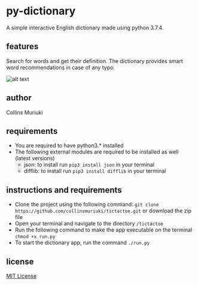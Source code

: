 # py-dictionary
A simple interactive English dictionary made using python 3.7.4.

## features
Search for words and get their definition.
The dictionary provides smart word recommendations in case of any typo.

![alt text](images/)

## author
Collins Muriuki

## requirements
* You are required to have python3.* installed
* The following external modules are required to be installed as well (latest versions)
    * json: to install run `pip3 install json` in your terminal
    * difflib: to install run `pip3 install difflib` in your terminal

## instructions and requirements
* Clone the project using the following command: `git clone https://github.com/collinsmuriuki/tictactoe.git` or download the zip file
* Open your terminal and navigate to the directory  `/tictactoe` 
* Run the following command to make the app executable on the terminal `chmod +x run.py` 
* To start the dictionary app, run the command `./run.py`

## license

[MIT License](LICENSE)